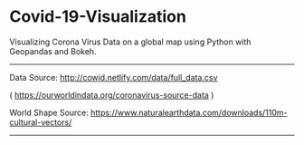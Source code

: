 # Covid-19-Visualization
Visualizing Corona Virus Data on a global map using Python with Geopandas and Bokeh.

---

Data Source: http://cowid.netlify.com/data/full_data.csv

( https://ourworldindata.org/coronavirus-source-data )

World Shape Source: https://www.naturalearthdata.com/downloads/110m-cultural-vectors/

---

